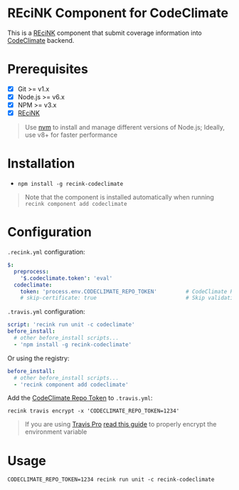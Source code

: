 REciNK Component for CodeClimate
================================

This is a [REciNK](https://github.com/MitocGroup/recink) component that submit
coverage information into [CodeClimate](https://codeclimate.com) backend.


# Prerequisites

- [x] Git >= v1.x
- [x] Node.js >= v6.x
- [x] NPM >= v3.x
- [x] [REciNK](https://github.com/MitocGroup/recink#installation)

> Use [nvm](https://github.com/creationix/nvm#installation) to install and
manage different versions of Node.js; Ideally, use v8+ for faster performance


# Installation

- `npm install -g recink-codeclimate`

> Note that the component is installed automatically when running `recink component add codeclimate`


# Configuration

`.recink.yml` configuration:

```yaml
$:
  preprocess:
    '$.codeclimate.token': 'eval'
  codeclimate:
    token: 'process.env.CODECLIMATE_REPO_TOKEN'         # CodeClimate Repo token
    # skip-certificate: true                            # Skip validating server SSL certificate
```

`.travis.yml` configuration:

```yaml
script: 'recink run unit -c codeclimate'  
before_install:
  # other before_install scripts...
  - 'npm install -g recink-codeclimate'
```

Or using the registry: 

```yaml
before_install:
  # other before_install scripts...
  - 'recink component add codeclimate'
```

Add the [CodeClimate Repo Token](https://docs.codeclimate.com/v1.0/docs/test-coverage-troubleshooting-tips#section--should-i-keep-my-test-coverage-token-secret-) to `.travis.yml`:

```
recink travis encrypt -x 'CODECLIMATE_REPO_TOKEN=1234'
```

> If you are using [Travis Pro](https://travis-ci.com/) [read this guide](https://github.com/MitocGroup/recink/blob/master/docs/guide.md#configuring-github-project) to properly encrypt the environment variable


# Usage

```
CODECLIMATE_REPO_TOKEN=1234 recink run unit -c recink-codeclimate
```
